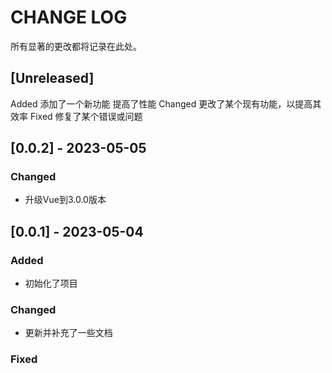 # CHANGE LOG

所有显著的更改都将记录在此处。

## [Unreleased]

Added
添加了一个新功能
提高了性能
Changed
更改了某个现有功能，以提高其效率
Fixed
修复了某个错误或问题

## [0.0.2] - 2023-05-05

### Changed

- 升级Vue到3.0.0版本

## [0.0.1] - 2023-05-04

### Added

- 初始化了项目

### Changed

- 更新并补充了一些文档

### Fixed
